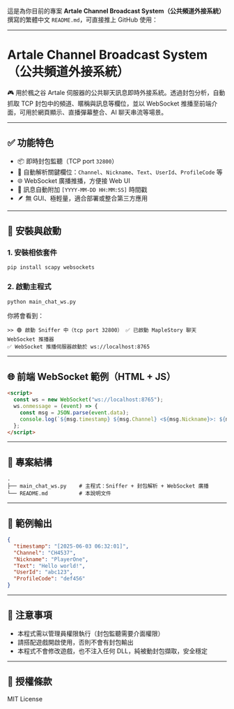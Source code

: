 這是為你目前的專案 **Artale Channel Broadcast System（公共頻道外接系統）** 撰寫的繁體中文 `README.md`，可直接推上 GitHub 使用：

---

# Artale Channel Broadcast System（公共頻道外接系統）

🎮 用於楓之谷 Artale 伺服器的公共聊天訊息即時外接系統。透過封包分析，自動抓取 TCP 封包中的頻道、暱稱與訊息等欄位，並以 WebSocket 推播至前端介面，可用於網頁顯示、直播彈幕整合、AI 聊天串流等場景。

---

## ✅ 功能特色

* 📦 即時封包監聽（TCP port `32800`）
* 🧠 自動解析關鍵欄位：`Channel`、`Nickname`、`Text`、`UserId`、`ProfileCode` 等
* 🌐 WebSocket 廣播推播，方便接 Web UI
* 📅 訊息自動附加 `[YYYY-MM-DD HH:MM:SS]` 時間戳
* 🪶 無 GUI、極輕量，適合部署或整合第三方應用

---

## 🚀 安裝與啟動

### 1. 安裝相依套件

```bash
pip install scapy websockets
```

### 2. 啟動主程式

```bash
python main_chat_ws.py
```

你將會看到：

```
>> 🟢 啟動 Sniffer 中（tcp port 32800） ✅ 已啟動 MapleStory 聊天 WebSocket 推播器
✅ WebSocket 推播伺服器啟動於 ws://localhost:8765
```

---

## 🌐 前端 WebSocket 範例（HTML + JS）

```html
<script>
  const ws = new WebSocket("ws://localhost:8765");
  ws.onmessage = (event) => {
    const msg = JSON.parse(event.data);
    console.log(`${msg.timestamp} ${msg.Channel} <${msg.Nickname}>: ${msg.Text}`);
  };
</script>
```

---

## 📂 專案結構

```
.
├── main_chat_ws.py    # 主程式：Sniffer + 封包解析 + WebSocket 廣播
└── README.md          # 本說明文件
```

---

## 🧪 範例輸出

```json
{
  "timestamp": "[2025-06-03 06:32:01]",
  "Channel": "CH4537",
  "Nickname": "PlayerOne",
  "Text": "Hello world!",
  "UserId": "abc123",
  "ProfileCode": "def456"
}
```

---

## 📌 注意事項

* 本程式需以管理員權限執行（封包監聽需要介面權限）
* 請搭配遊戲開啟使用，否則不會有封包輸出
* 本程式不會修改遊戲，也不注入任何 DLL，純被動封包擷取，安全穩定

---

## 📜 授權條款

MIT License
